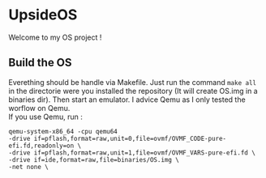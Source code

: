 # UpsideOS

Welcome to my OS project !
## Build the OS
Everething should be handle via Makefile. Just run the command `make all` in the directorie were you installed the repository (It will create OS.img in a binaries dir). Then start an emulator. I advice Qemu as I only tested the worflow on Qemu. <br/>
If you use Qemu, run : <br/>
```
qemu-system-x86_64 -cpu qemu64 
-drive if=pflash,format=raw,unit=0,file=ovmf/OVMF_CODE-pure-efi.fd,readonly=on \
-drive if=pflash,format=raw,unit=1,file=ovmf/OVMF_VARS-pure-efi.fd \
-drive if=ide,format=raw,file=binaries/OS.img \
-net none \
```

